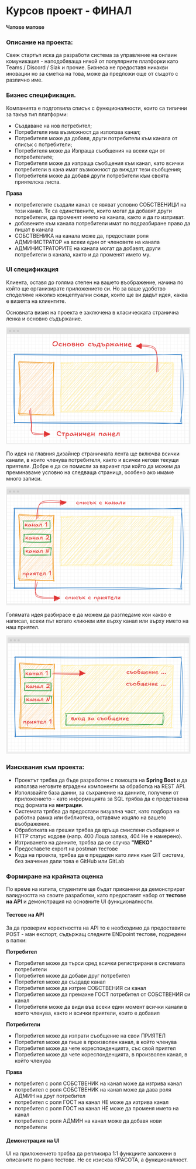 # Курсов проект - ФИНАЛ

**Чатове матове**

### Описание на проекта:
Свеж стартъп иска да разработи система за управление на онлаин комуникация - наподобяваща някой от популярните платфорки като Teams / Discord / Slak и прочие. Бизнеса не предоставя никакви иновации но за сметка на това, може да предложи още от същото с различно име. 

### Бизнес спецификация. 
Компанията е подготвила списък с функционалности, които са типични за такъв тип платформи:
- Създаване на нов потребител;
- Потребителя има възможност да използва канал;
- Потребителя може да добавя, други потребители към канала от списък с потребители;
- Потребителя може да Изпраща съобщения на всеки еди от потребителите;
- Потребителя може да изпраща съобщения към канал, като всички потребители в кана имат възможност да виждат тези съобщения;
- Потребителя може да добавя други потребители към своята приятелска листа.

**Права**
- потребителите създали канал се явяват условно СОБСТВЕНИЦИ на този канал. Те са единствените, които могат да добавят други потребители, да променят името на канала, както и да го изтриват. 
- добавените към канала потребители имат по подразбиране право да пишат в канала
- СОБСТВЕНИКА на канала може да, предостави роля АДМИНИСТРАТОР на всеки един от членовете на канала
- АДМИНИСТРАТОРИТЕ на канала могат да добавят, други потребители в канала, както и да променят името му. 


### UI спецификация

Клиента, оставя до голяма степен на вашето въображение, начина по който ще организирате приложението си. Но за ваше удобство споделяме няколко концептуални скици, които ще ви дадът идея, каква е визията на клиентите. 

Основната визия на проекта е заключена в класическата странична ленка и основно съдържание. 

![](2024-12-07-17-38-50.png)

По идея на главния дизайнер страничната лента ще включва всички канали, в които членува потребителя, както и всички негови текущи приятели. Добре е да се помисли за вариант при който да можем да преминаваме условно на следваща страница, особено ако имаме много записи.

![](2024-12-07-17-41-47.png)

Голямата идея разбирасе е да можем да разгледаме кои какво е написал, всеки път когато кликнем или върху канал или върху името на наш приятел.

![](2024-12-07-17-43-20.png)


### Изисквания към проекта:
- Проектът трябва да бъде разработен с помощта на **Spring Boot** и да използва неговите вградени компоненти за обработка на REST API.
- Използвайте база данни, за съхранение на данните, получени от приложението - като информацията за SQL трябва да е представена под формата на **миграции**.
- Системата трябва да предостави визуална част, като подбора на работна рамка или библиотека, оставяме изцяло на вашето въображение.
- Обработката на грешки трябва да връща смислени съобщения и HTTP статус кодове (напр. 400 Лоша заявка, 404 Не е намерено).
- Изтриването на данните, трябва да се случва **"МЕКО"**
- Предоставете export на postman тестове
- Кода на проекта, трябва да е предаден като линк към GIT система, без значение дали това е GitHub или GitLab

### Формиране на крайната оценка
По време на изпита, студентите ще бъдат приканени да демонстрират валидността на своите разработки, като предоставят набор от **тестове на API** и демонстрация на основните UI функционалности.

#### Тестове на API 
За да проверим коректността на API то е необходимо да предоставите POST - ман експорт, съдържащ следните ENDpoint тестове, подредени в папки:

**Потребител**
- Потребител може да търси сред всички регистрирани в системата потребители
- Потребител може да добави друг потребител
- Потребител може да създаде канал
- Потребител може да изтрие СОБСТВЕНИЯ си канал
- Потребител може да премахне ГОСТ потребител от СОБСТВЕНИЯ си канал
- Потребителя може да види във всеки един момент всички канали в които членува, както и всички приятели, които е добавил

**Потребители**
- Потребител може да изпрати съобщение на свои ПРИЯТЕЛ
- Потребител може да пише в произволен канал, в който членува
- Потребител може да чете кореспонденцията, със свой приятел
- Потребител може да чете кореспонденцията, в произволен канал, в който членува

**Права**
- потребител с роля СОБСТВЕНИК на канал може да изтрива канал 
- потребител с роля СОБСТВЕНИК на канал може да дава роля АДМИН на друг потребител
- потребител с роля ГОСТ на канал НЕ може да изтрива канал 
- потребител с роля ГОСТ на канал НЕ може да променя името на канал 
- потребител с роля АДМИН на канал може да добавя нови потребители

#### Демонстрация на UI
UI на приложението трябва да репликира 1:1 функциите заложени в описаните по рано тестове. Не се изисква КРАСОТА, а функционалност.

